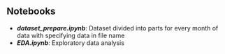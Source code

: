 ## Notebooks
- **_dataset_prepare.ipynb_**: Dataset divided into parts for every month of data with specifying data in file name
- **_EDA.ipynb_**: Exploratory data analysis

